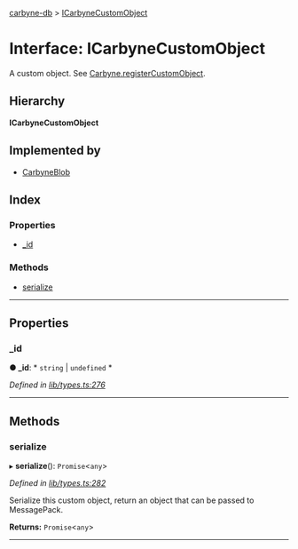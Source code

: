 [carbyne-db](../README.md) > [ICarbyneCustomObject](../interfaces/icarbynecustomobject.md)

# Interface: ICarbyneCustomObject

A custom object. See [Carbyne.registerCustomObject](../classes/carbyne.md#registercustomobject).

## Hierarchy

**ICarbyneCustomObject**

## Implemented by

* [CarbyneBlob](../classes/carbyneblob.md)

## Index

### Properties

* [_id](icarbynecustomobject.md#_id)

### Methods

* [serialize](icarbynecustomobject.md#serialize)

---

## Properties

<a id="_id"></a>

###  _id

**● _id**: * `string` &#124; `undefined`
*

*Defined in [lib/types.ts:276](https://github.com/allotropelabs/carbyne/blob/f80c702/lib/types.ts#L276)*

___

## Methods

<a id="serialize"></a>

###  serialize

▸ **serialize**(): `Promise`<`any`>

*Defined in [lib/types.ts:282](https://github.com/allotropelabs/carbyne/blob/f80c702/lib/types.ts#L282)*

Serialize this custom object, return an object that can be passed to MessagePack.

**Returns:** `Promise`<`any`>

___

